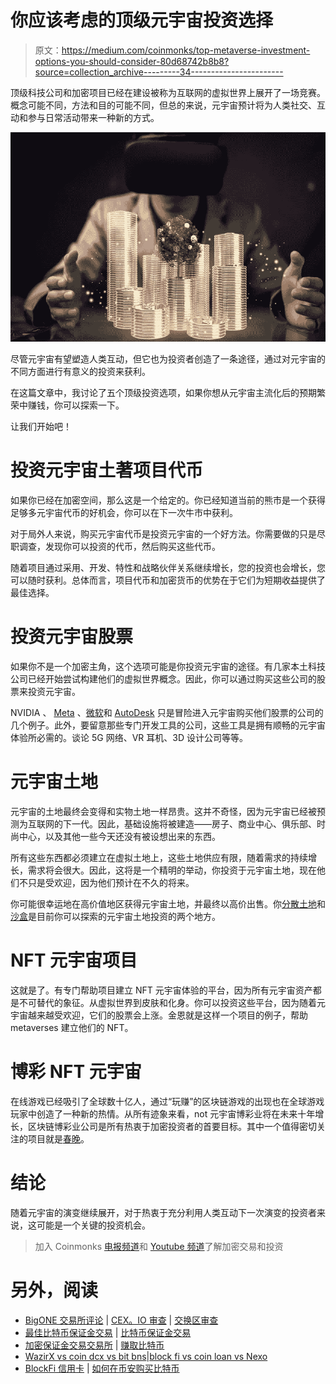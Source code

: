# 你应该考虑的顶级元宇宙投资选择

> 原文：<https://medium.com/coinmonks/top-metaverse-investment-options-you-should-consider-80d68742b8b8?source=collection_archive---------34----------------------->

顶级科技公司和加密项目已经在建设被称为互联网的虚拟世界上展开了一场竞赛。概念可能不同，方法和目的可能不同，但总的来说，元宇宙预计将为人类社交、互动和参与日常活动带来一种新的方式。

![](img/ea0f7573b3e8ba376072f73b3faa1664.png)

尽管元宇宙有望塑造人类互动，但它也为投资者创造了一条途径，通过对元宇宙的不同方面进行有意义的投资来获利。

在这篇文章中，我讨论了五个顶级投资选项，如果你想从元宇宙主流化后的预期繁荣中赚钱，你可以探索一下。

让我们开始吧！

# 投资元宇宙土著项目代币

如果你已经在加密空间，那么这是一个给定的。你已经知道当前的熊市是一个获得足够多元宇宙代币的好机会，你可以在下一次牛市中获利。

对于局外人来说，购买元宇宙代币是投资元宇宙的一个好方法。你需要做的只是尽职调查，发现你可以投资的代币，然后购买这些代币。

随着项目通过采用、开发、特性和战略伙伴关系继续增长，您的投资也会增长，您可以随时获利。总体而言，项目代币和加密货币的优势在于它们为短期收益提供了最佳选择。

# 投资元宇宙股票

如果你不是一个加密主角，这个选项可能是你投资元宇宙的途径。有几家本土科技公司已经开始尝试构建他们的虚拟世界概念。因此，你可以通过购买这些公司的股票来投资元宇宙。

NVIDIA 、 [Meta](https://about.facebook.com/) 、[微软](https://www.microsoft.com/en-ng)和 [AutoDesk](https://www.autodesk.com/) 只是冒险进入元宇宙购买他们股票的公司的几个例子。此外，要留意那些专门开发工具的公司，这些工具是拥有顺畅的元宇宙体验所必需的。谈论 5G 网络、VR 耳机、3D 设计公司等等。

# 元宇宙土地

元宇宙的土地最终会变得和实物土地一样昂贵。这并不奇怪，因为元宇宙已经被预测为互联网的下一代。因此，基础设施将被建造——房子、商业中心、俱乐部、时尚中心，以及其他一些今天还没有被设想出来的东西。

所有这些东西都必须建立在虚拟土地上，这些土地供应有限，随着需求的持续增长，需求将会很大。因此，这将是一个精明的举动，你投资于元宇宙土地，现在他们不只是受欢迎，因为他们预计在不久的将来。

你可能很幸运地在高价值地区获得元宇宙土地，并最终以高价出售。你[分散土地](https://decentraland.org/)和[沙盒](https://www.sandbox.game/en/)是目前你可以探索的元宇宙土地投资的两个地方。

# NFT 元宇宙项目

这就是了。有专门帮助项目建立 NFT 元宇宙体验的平台，因为所有元宇宙资产都是不可替代的象征。从虚拟世界到皮肤和化身。你可以投资这些平台，因为随着元宇宙越来越受欢迎，它们的股票会上涨。金恩就是这样一个项目的例子，帮助 metaverses 建立他们的 NFT。

# 博彩 NFT 元宇宙

在线游戏已经吸引了全球数十亿人，通过“玩赚”的区块链游戏的出现也在全球游戏玩家中创造了一种新的热情。从所有迹象来看，not 元宇宙博彩业将在未来十年增长，区块链博彩业公司是所有热衷于加密投资者的首要目标。其中一个值得密切关注的项目就是[春晚](https://app.gala.games/)。

# 结论

随着元宇宙的演变继续展开，对于热衷于充分利用人类互动下一次演变的投资者来说，这可能是一个关键的投资机会。

> 加入 Coinmonks [电报频道](https://t.me/coincodecap)和 [Youtube 频道](https://www.youtube.com/c/coinmonks/videos)了解加密交易和投资

# 另外，阅读

*   [BigONE 交易所评论](/coinmonks/bigone-exchange-review-64705d85a1d4) | [CEX。IO 审查](https://coincodecap.com/cex-io-review) | [交换区审查](/coinmonks/swapzone-review-crypto-exchange-data-aggregator-e0ad78e55ed7)
*   [最佳比特币保证金交易](/coinmonks/bitcoin-margin-trading-exchange-bcbfcbf7b8e3) | [比特币保证金交易](https://coincodecap.com/bityard-margin-trading)
*   [加密保证金交易交易所](/coinmonks/crypto-margin-trading-exchanges-428b1f7ad108) | [赚取比特币](/coinmonks/earn-bitcoin-6e8bd3c592d9)
*   [WazirX vs coin dcx vs bit bns](/coinmonks/wazirx-vs-coindcx-vs-bitbns-149f4f19a2f1)|[block fi vs coin loan vs Nexo](/coinmonks/blockfi-vs-coinloan-vs-nexo-cb624635230d)
*   [BlockFi 信用卡](https://coincodecap.com/blockfi-credit-card) | [如何在币安购买比特币](https://coincodecap.com/buy-bitcoin-binance)